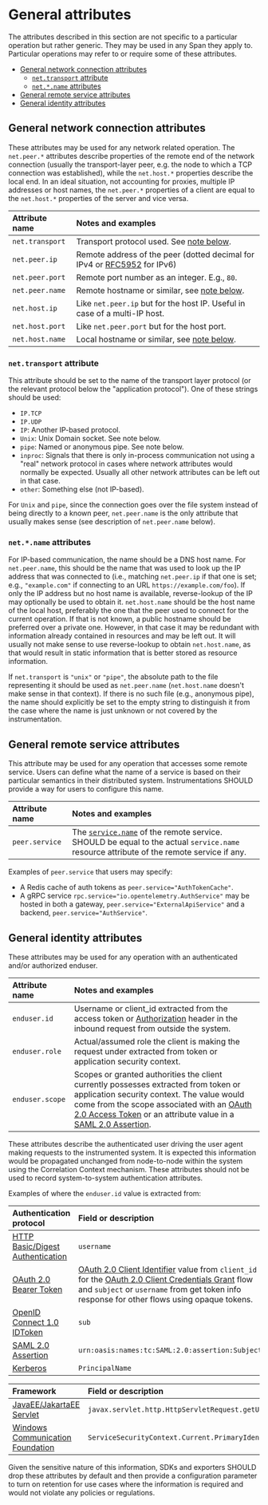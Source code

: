 # General attributes

The attributes described in this section are not specific to a particular operation but rather generic.
They may be used in any Span they apply to.
Particular operations may refer to or require some of these attributes.

<!-- Re-generate TOC with `markdown-toc --no-first-h1 -i` -->

<!-- toc -->

- [General network connection attributes](#general-network-connection-attributes)
  * [`net.transport` attribute](#nettransport-attribute)
  * [`net.*.name` attributes](#netname-attributes)
- [General remote service attributes](#general-remote-service-attributes)
- [General identity attributes](#general-identity-attributes)

<!-- tocstop -->

## General network connection attributes

These attributes may be used for any network related operation.
The `net.peer.*` attributes describe properties of the remote end of the network connection
(usually the transport-layer peer, e.g. the node to which a TCP connection was established),
while the `net.host.*` properties describe the local end.
In an ideal situation, not accounting for proxies, multiple IP addresses or host names,
the `net.peer.*` properties of a client are equal to the `net.host.*` properties of the server and vice versa.

|  Attribute name  |                                 Notes and examples                                |
| :--------------- | :-------------------------------------------------------------------------------- |
| `net.transport` | Transport protocol used. See [note below](#net.transport).                         |
| `net.peer.ip`   | Remote address of the peer (dotted decimal for IPv4 or [RFC5952][] for IPv6)       |
| `net.peer.port` | Remote port number as an integer. E.g., `80`.                                      |
| `net.peer.name` | Remote hostname or similar, see [note below](#net.name).                           |
| `net.host.ip`   | Like `net.peer.ip` but for the host IP. Useful in case of a multi-IP host.         |
| `net.host.port` | Like `net.peer.port` but for the host port.                                        |
| `net.host.name` | Local hostname or similar, see [note below](#net.name).                            |

[RFC5952]: https://tools.ietf.org/html/rfc5952

<a name="net.transport"></a>

### `net.transport` attribute

This attribute should be set to the name of the transport layer protocol (or the relevant protocol below the "application protocol"). One of these strings should be used:

* `IP.TCP`
* `IP.UDP`
* `IP`: Another IP-based protocol.
* `Unix`: Unix Domain socket. See note below.
* `pipe`: Named or anonymous pipe. See note below.
* `inproc`: Signals that there is only in-process communication not using a "real" network protocol in cases where network attributes would normally be expected. Usually all other network attributes can be left out in that case.
* `other`: Something else (not IP-based).

For `Unix` and `pipe`, since the connection goes over the file system instead of being directly to a known peer, `net.peer.name` is the only attribute that usually makes sense (see description of `net.peer.name` below).

<a name="net.name"></a>

### `net.*.name` attributes

For IP-based communication, the name should be a DNS host name.
For `net.peer.name`, this should be the name that was used to look up the IP address that was connected to
(i.e., matching `net.peer.ip` if that one is set; e.g., `"example.com"` if connecting to an URL `https://example.com/foo`).
If only the IP address but no host name is available, reverse-lookup of the IP may optionally be used to obtain it.
`net.host.name` should be the host name of the local host,
preferably the one that the peer used to connect for the current operation.
If that is not known, a public hostname should be preferred over a private one. However, in that case it may be redundant with information already contained in resources and may be left out.
It will usually not make sense to use reverse-lookup to obtain `net.host.name`, as that would result in static information that is better stored as resource information.

If `net.transport` is `"unix"` or `"pipe"`, the absolute path to the file representing it should be used as `net.peer.name` (`net.host.name` doesn't make sense in that context).
If there is no such file (e.g., anonymous pipe),
the name should explicitly be set to the empty string to distinguish it from the case where the name is just unknown or not covered by the instrumentation.

## General remote service attributes

This attribute may be used for any operation that accesses some remote service.
Users can define what the name of a service is based on their particular semantics in their distributed system.
Instrumentations SHOULD provide a way for users to configure this name.

|  Attribute name |                                 Notes and examples                                |
| :-------------- | :-------------------------------------------------------------------------------- |
| `peer.service`  | The [`service.name`](../../resource/semantic_conventions/README.md#service) of the remote service. SHOULD be equal to the actual `service.name` resource attribute of the remote service if any. |

Examples of `peer.service` that users may specify:
- A Redis cache of auth tokens as `peer.service="AuthTokenCache"`.
- A gRPC service `rpc.service="io.opentelemetry.AuthService"` may be hosted in both a gateway, `peer.service="ExternalApiService"` and a backend, `peer.service="AuthService"`.

## General identity attributes

These attributes may be used for any operation with an authenticated and/or authorized enduser.

|  Attribute name |                                 Notes and examples                                |
| :-------------- | :-------------------------------------------------------------------------------- |
| `enduser.id`    | Username or client_id extracted from the access token or [Authorization] header in the inbound request from outside the system.  |
| `enduser.role`  | Actual/assumed role the client is making the request under extracted from token or application security context. |
| `enduser.scope` | Scopes or granted authorities the client currently possesses extracted from token or application security context. The value would come from the scope associated with an [OAuth 2.0 Access Token] or an attribute value in a [SAML 2.0 Assertion]. |

These attributes describe the authenticated user driving the user agent making requests to the instrumented
system. It is expected this information would be propagated unchanged from node-to-node within the system
using the Correlation Context mechanism. These attributes should not be used to record system-to-system
authentication attributes.

Examples of where the `enduser.id` value is extracted from:

| Authentication protocol | Field or description            |
| :---------------------- | :------------------------------ |
| [HTTP Basic/Digest Authentication] | `username`               |
| [OAuth 2.0 Bearer Token] | [OAuth 2.0 Client Identifier] value from `client_id` for the [OAuth 2.0 Client Credentials Grant] flow and `subject` or `username` from get token info response for other flows using opaque tokens. |
| [OpenID Connect 1.0 IDToken] | `sub` |
| [SAML 2.0 Assertion] | `urn:oasis:names:tc:SAML:2.0:assertion:Subject` |
| [Kerberos] | `PrincipalName` |

| Framework               | Field or description            |
| :---------------------- | :------------------------------ |
| [JavaEE/JakartaEE Servlet] | `javax.servlet.http.HttpServletRequest.getUserPrincipal()` |
| [Windows Communication Foundation] | `ServiceSecurityContext.Current.PrimaryIdentity` |

[Authorization]: https://tools.ietf.org/html/rfc7235#section-4.2
[OAuth 2.0 Access Token]: https://tools.ietf.org/html/rfc6749#section-3.3
[SAML 2.0 Assertion]: http://docs.oasis-open.org/security/saml/Post2.0/sstc-saml-tech-overview-2.0.html
[HTTP Basic/Digest Authentication]: https://tools.ietf.org/html/rfc2617
[OAuth 2.0 Bearer Token]: https://tools.ietf.org/html/rfc6750
[OAuth 2.0 Client Identifier]: https://tools.ietf.org/html/rfc6749#section-2.2
[OAuth 2.0 Client Credentials Grant]: https://tools.ietf.org/html/rfc6749#section-4.4
[OpenID Connect 1.0 IDToken]: https://openid.net/specs/openid-connect-core-1_0.html#IDToken
[Kerberos]: https://tools.ietf.org/html/rfc4120
[JavaEE/JakartaEE Servlet]: https://jakarta.ee/specifications/platform/8/apidocs/javax/servlet/http/HttpServletRequest.html
[Windows Communication Foundation]: https://docs.microsoft.com/en-us/dotnet/api/system.servicemodel.servicesecuritycontext?view=netframework-4.8

Given the sensitive nature of this information, SDKs and exporters SHOULD drop these attributes by
default and then provide a configuration parameter to turn on retention for use cases where the
information is required and would not violate any policies or regulations.
